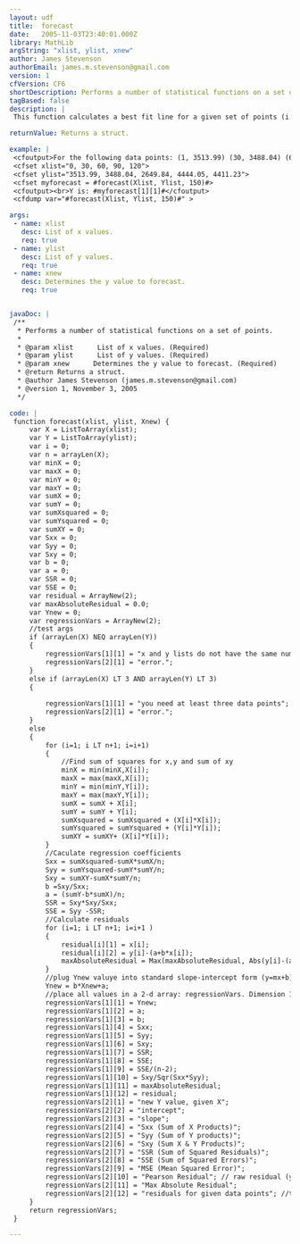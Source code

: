 ```yaml
---
layout: udf
title:  forecast
date:   2005-11-03T23:40:01.000Z
library: MathLib
argString: "xlist, ylist, xnew"
author: James Stevenson
authorEmail: james.m.stevenson@gmail.com
version: 1
cfVersion: CF6
shortDescription: Performs a number of statistical functions on a set of points.
tagBased: false
description: |
 This function calculates a best fit line for a given set of points (i.e., provides slope &amp; intercept) and predicts a future value along a linear trend. It also provides values for a number of residual functions (SSR, SSE, MSE, Pearson's R, max absolute residual) and provides residual values for all given data points. Enter points as comma-delimited lists of X and Y values. Enter a known X for the third argument to get a predicted y value.

returnValue: Returns a struct.

example: |
 <cfoutput>For the following data points: (1, 3513.99) (30, 3488.04) (60, 2649.84) (90, 4444.05) (120, 4411.23), find the expected y value of (150, y).</cfoutput>
 <cfset xlist="0, 30, 60, 90, 120">
 <cfset ylist="3513.99, 3488.04, 2649.84, 4444.05, 4411.23"> 
 <cfset myforecast = #forecast(Xlist, Ylist, 150)#>
 <cfoutput><br>Y is: #myforecast[1][1]#</cfoutput>
 <cfdump var="#forecast(Xlist, Ylist, 150)#" >

args:
 - name: xlist
   desc: List of x values.
   req: true
 - name: ylist
   desc: List of y values.
   req: true
 - name: xnew
   desc: Determines the y value to forecast.
   req: true


javaDoc: |
 /**
  * Performs a number of statistical functions on a set of points.
  * 
  * @param xlist      List of x values. (Required)
  * @param ylist      List of y values. (Required)
  * @param xnew      Determines the y value to forecast. (Required)
  * @return Returns a struct. 
  * @author James Stevenson (james.m.stevenson@gmail.com) 
  * @version 1, November 3, 2005 
  */

code: |
 function forecast(xlist, ylist, Xnew) {
     var X = ListToArray(xlist);
     var Y = ListToArray(ylist);
     var i = 0;
     var n = arrayLen(X);
     var minX = 0;
     var maxX = 0;
     var minY = 0;
     var maxY = 0;
     var sumX = 0;
     var sumY = 0;
     var sumXsquared = 0;
     var sumYsquared = 0;
     var sumXY = 0;
     var Sxx = 0;
     var Syy = 0;
     var Sxy = 0;
     var b = 0;
     var a = 0;
     var SSR = 0;
     var SSE = 0;
     var residual = ArrayNew(2);
     var maxAbsoluteResidual = 0.0;
     var Ynew = 0;
     var regressionVars = ArrayNew(2);
     //test args
     if (arrayLen(X) NEQ arrayLen(Y)) 
     {
         regressionVars[1][1] = "x and y lists do not have the same number of values";
         regressionVars[2][1] = "error.";
     }
     else if (arrayLen(X) LT 3 AND arrayLen(Y) LT 3) 
     {
         
         regressionVars[1][1] = "you need at least three data points";
         regressionVars[2][1] = "error.";
     }
     else 
     { 
         for (i=1; i LT n+1; i=i+1) 
         {    
             //Find sum of squares for x,y and sum of xy
             minX = min(minX,X[i]);
             maxX = max(maxX,X[i]);
             minY = min(minY,Y[i]);
             maxY = max(maxY,Y[i]);
             sumX = sumX + X[i];        
             sumY = sumY + Y[i];        
             sumXsquared = sumXsquared + (X[i]*X[i]);    
             sumYsquared = sumYsquared + (Y[i]*Y[i]);
             sumXY = sumXY+ (X[i]*Y[i]);
         }
         //Caculate regression coefficients
         Sxx = sumXsquared-sumX*sumX/n;
         Syy = sumYsquared-sumY*sumY/n;
         Sxy = sumXY-sumX*sumY/n;
         b =Sxy/Sxx;
         a = (sumY-b*sumX)/n;
         SSR = Sxy*Sxy/Sxx;
         SSE = Syy -SSR;
         //Calculate residuals
         for (i=1; i LT n+1; i=i+1 ) 
         {           
             residual[i][1] = x[i];
             residual[i][2] = y[i]-(a+b*x[i]);
             maxAbsoluteResidual = Max(maxAbsoluteResidual, Abs(y[i]-(a+b*x[i])));
         }
         //plug Ynew valuye into standard slope-intercept form (y=mx+b) to find new data point's coordinates
         Ynew = b*Xnew+a; 
         //place all values in a 2-d array: regressionVars. Dimension 1 holds the values themselves, dimension 2 contains a descriptive label for each value
         regressionVars[1][1] = Ynew;
         regressionVars[1][2] = a;
         regressionVars[1][3] = b;
         regressionVars[1][4] = Sxx;
         regressionVars[1][5] = Syy;
         regressionVars[1][6] = Sxy;
         regressionVars[1][7] = SSR;
         regressionVars[1][8] = SSE;
         regressionVars[1][9] = SSE/(n-2);
         regressionVars[1][10] = Sxy/Sqr(Sxx*Syy);
         regressionVars[1][11] = maxAbsoluteResidual;
         regressionVars[1][12] = residual;
         regressionVars[2][1] = "new Y value, given X";
         regressionVars[2][2] = "intercept";
         regressionVars[2][3] = "slope";
         regressionVars[2][4] = "Sxx (Sum of X Products)";
         regressionVars[2][5] = "Syy (Sum of Y products)";
         regressionVars[2][6] = "Sxy (Sum X & Y Products)";
         regressionVars[2][7] = "SSR (Sum of Squared Residuals)";
         regressionVars[2][8] = "SSE (Sum of Squared Errors)";
         regressionVars[2][9] = "MSE (Mean Squared Error)";
         regressionVars[2][10] = "Pearson Residual"; // raw residual (y-m), scaled by the estimated standard deviation of y.
         regressionVars[2][11] = "Max Absolute Residual";
         regressionVars[2][12] = "residuals for given data points"; //this value is a 2-d array
     }
     return regressionVars;
 }

---
```


